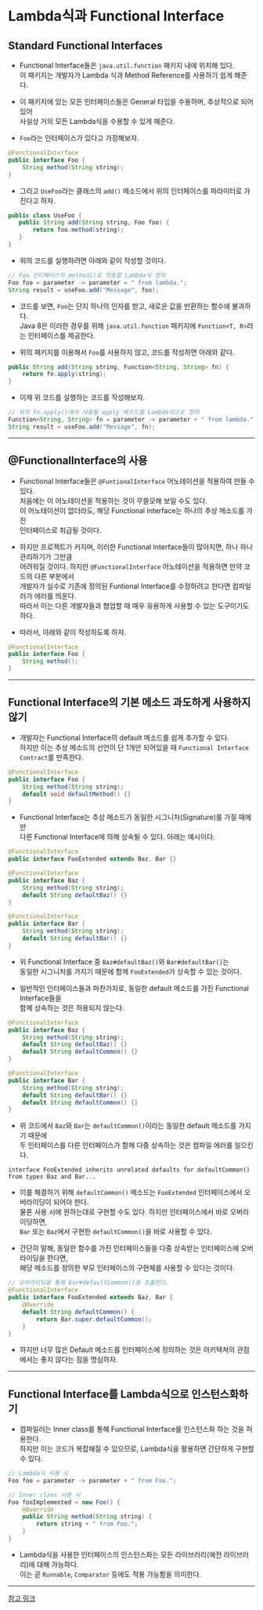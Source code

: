 <h1>Lambda식과 Functional Interface</h1>

<h2>Standard Functional Interfaces</h2>

* Functional Interface들은 `java.util.function` 패키지 내에 위치해 있다.   
  이 패키지는 개발자가 Lambda 식과 Method Reference를 사용하기 쉽게 해준다.

* 이 패키지에 있는 모든 인터페이스들은 General 타입을 수용하며, 추상적으로 되어 있어   
  사실상 거의 모든 Lambda식을 수용할 수 있게 해준다.

* `Foo`라는 인터페이스가 있다고 가정해보자.
```java
@FunctionalInterface
public interface Foo {
    String method(String string);
}
```

* 그리고 `UseFoo`라는 클래스의 `add()` 메소드에서 위의 인터페이스를 파라미터로 가진다고 하자.
```java
public class UseFoo {
   public String add(String string, Foo foo) {
       return foo.method(string);
   }
}
```

* 위의 코드를 실행하려면 아래와 같이 작성할 것이다.
```java
// Foo 인터페이스의 method()로 작동할 Lambda식 정의
Foo foo = parameter -> parameter = " from lambda.";
String result = useFoo.add("Message", foo);
```

* 코드를 보면, `Foo`는 단지 하나의 인자를 받고, 새로운 값을 반환하는 함수에 불과하다.   
  Java 8은 이러한 경우를 위해 `java.util.function` 패키지에 `Function<T, R>`라는 인터페이스를 제공한다.

* 위의 패키지를 이용해서 `Foo`를 사용하지 않고, 코드를 작성하면 아래와 같다.
```java
public String add(String string, Function<String, String> fn) {
    return fn.apply(string);
}
```

* 이제 위 코드를 실행하는 코드를 작성해보자.
```java
// 위의 fn.apply()에서 사용될 apply 메소드를 Lambda식으로 정의
Function<String, String> fn = parameter -> parameter + " from lambda.";
String result = useFoo.add("Message", fn);
```
<hr/>

<h2>@FunctionalInterface의 사용</h2>

* Functional Interface들은 `@FuntionalInterface` 어노테이션을 적용하여 만들 수 있다.   
  처음에는 이 어노테이션을 적용하는 것이 무쓸모해 보일 수도 있다.   
  이 어노테이션이 없더라도, 해당 Functional Interface는 하나의 추상 메소드를 가진   
  인터페이스로 취급될 것이다.

* 하지만 프로젝트가 커지며, 이러한 Functional Interface들이 많아지면, 하나 하나 관리하기가 그만큼   
  어려워질 것이다. 하지만 `@FunctionalInterface` 어노테이션을 적용하면 만약 코드의 다른 부분에서   
  개발자가 실수로 기존에 정의된 Funtional Interface를 수정하려고 한다면 컴파일러가 에러를 띄운다.   
  따라서 이는 다른 개발자들과 협업할 때 매우 유용하게 사용할 수 있는 도구이기도 하다.

* 따라서, 아래와 같이 작성하도록 하자.
```java
@FunctionalInterface
public interface Foo {
    String method();
}
```
<hr/>

<h2>Functional Interface의 기본 메소드 과도하게 사용하지 않기</h2>

* 개발자는 Functional Interface의 default 메소드를 쉽게 추가할 수 있다.   
  하지만 이는 추상 메소드의 선언이 단 1개만 되어있을 때 `Functional Interface Contract`를 만족한다.
```java
@FunctionalInterface
public interface Foo {
    String method(String string);
    default void defaultMethod() {}
}
```

* Functional Interface는 추상 메소드가 동일한 시그니처(Signature)를 가질 때에만   
  다른 Functional Interface에 의해 상속될 수 있다. 아래는 예시이다.
```java
@FunctionalInterface
public interface FooExtended extends Baz, Bar {}

@FunctionalInterface
public interface Baz {
    String method(String string);
    default String defaultBaz() {}
}

@FunctionalInterface
public interface Bar {
    String method(String string);
    default String defaultBar() {}
}
```

* 위 Functional Interface 중 `Baz#defaultBaz()`와 `Bar#defaultBar()`는   
  동일한 시그니처를 가지기 때문에 함께 `FooExtended`가 상속할 수 있는 것이다.

* 일반적인 인터페이스들과 마찬가지로, 동일한 default 메소드를 가진 Functional Interface들을   
  함께 상속하는 것은 허용되지 않는다.
```java
@FunctionalInterface
public interface Baz {
    String method(String string);
    default String defaultBaz() {}
    default String defaultCommon() {}
}

@FunctionalInterface
public interface Bar {
    String method(String string);
    default String defaultBar() {}
    default String defaultCommon() {}
}
```

* 위 코드에서 `Baz`와 `Bar`는 `defaultCommon()`이라는 동일한 default 메소드를 가지기 때문에   
  두 인터페이스를 다른 인터페이스가 함께 다중 상속하는 것은 컴파일 에러를 일으킨다.
```
interface FooExtended inherits unrelated defaults for defaultCommon() from types Baz and Bar...
```

* 이를 해결하기 위해 `defaultCommon()` 메소드는 `FooExtended` 인터페이스에서 오버라이딩이 되어야 한다.   
  물론 사용 시에 원하는대로 구현할 수도 있다. 하지만 인터페이스에서 바로 오버라이딩하면,   
  `Bar` 또는 `Baz`에서 구현한 `defaultCommon()`을 바로 사용할 수 있다.

* 간단히 말해, 동일한 함수를 가진 인터페이스들을 다중 상속받는 인터페이스에 오버라이딩을 한다면,   
  해당 메소드를 정의한 부모 인터페이스의 구현체를 사용할 수 있다는 것이다.
```java
// 오버라이딩을 통해 Bar#defaultCommon()을 호출한다.
@FunctionalInterface
public interface FooExtended extends Baz, Bar {
    @Override
    default String defaultCommon() {
        return Bar.super.defaultCommon();
    }
}
```

* 하지만 너무 많은 Default 메소드를 인터페이스에 정의하는 것은 아키텍쳐의 관점에서는 좋지 않다는 점을 명심하자.
<hr/>

<h2>Functional Interface를 Lambda식으로 인스턴스화하기</h2>

* 컴파일러는 Inner class를 통해 Functional Interface를 인스턴스화 하는 것을 허용한다.   
  하지만 이는 코드가 복잡해질 수 있으므로, Lambda식을 활용하면 간단하게 구현할 수 있다.
```java
// Lambda식 사용 시
Foo foo = parameter -> parameter + " from Foo.";

// Inner class 사용 시
Foo fooImplemented = new Foo() {
    @Override
    public String method(String string) {
        return string + " from Foo.";
    }
}
```

* Lambda식을 사용한 인터페이스의 인스턴스화는 모든 라이브러리(예전 라이브러리)에 대해 가능하다.   
  이는 곧 `Runnable`, `Comparator` 등에도 적용 가능함을 의미한다.
<hr/>



<a href="https://www.baeldung.com/java-8-lambda-expressions-tips">참고 링크</a>